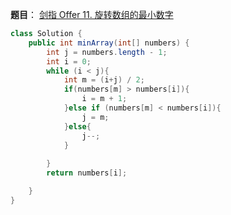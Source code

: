 **题目**：
<a href="https://leetcode.cn/problemsxuan-zhuan-shu-zu-de-zui-xiao-shu-zi-lcof/" target="_blank">剑指 Offer 11. 旋转数组的最小数字</a>


```java
class Solution {
    public int minArray(int[] numbers) {
        int j = numbers.length - 1;
        int i = 0;
        while (i < j){
            int m = (i+j) / 2;
            if(numbers[m] > numbers[i]){
                i = m + 1;
            }else if (numbers[m] < numbers[i]){
                j = m;
            }else{
                j--;
            }
            
        }
        return numbers[i];

    }
}
```